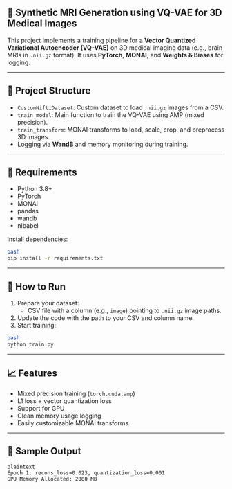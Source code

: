## 🧠 Synthetic MRI Generation using VQ-VAE for 3D Medical Images

This project implements a training pipeline for a **Vector Quantized Variational Autoencoder (VQ-VAE)** on 3D medical imaging data (e.g., brain MRIs in `.nii.gz` format). It uses **PyTorch**, **MONAI**, and **Weights & Biases** for logging.

---

## 📂 Project Structure

- `CustomNiftiDataset`: Custom dataset to load `.nii.gz` images from a CSV.
- `train_model`: Main function to train the VQ-VAE using AMP (mixed precision).
- `train_transform`: MONAI transforms to load, scale, crop, and preprocess 3D images.
- Logging via **WandB** and memory monitoring during training.

---

## 🧪 Requirements

- Python 3.8+
- PyTorch
- MONAI
- pandas
- wandb
- nibabel

Install dependencies:

```bash
bash
pip install -r requirements.txt
```

---

## 🚀 How to Run

1. Prepare your dataset:
    - CSV file with a column (e.g., `image`) pointing to `.nii.gz` image paths.
2. Update the code with the path to your CSV and column name.
3. Start training:

```bash
bash
python train.py
```

---

## 📈 Features

- Mixed precision training (`torch.cuda.amp`)
- L1 loss + vector quantization loss
- Support for GPU
- Clean memory usage logging
- Easily customizable MONAI transforms

---

## 📝 Sample Output

```
plaintext
Epoch 1: recons_loss=0.023, quantization_loss=0.001
GPU Memory Allocated: 2000 MB
```
